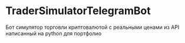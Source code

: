 # TraderSimulatorTelegramBot
Бот симулятор торговли криптовалютой с реальными ценами из API написанный на python для портфолио
